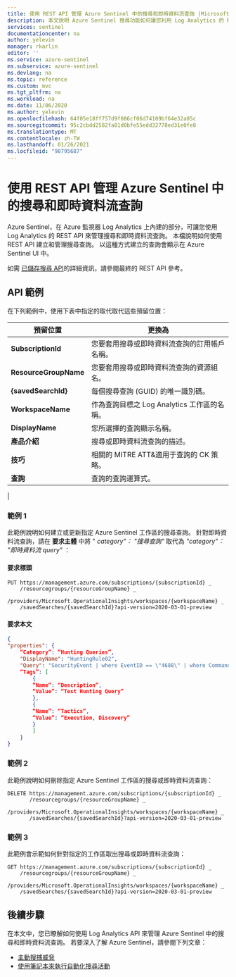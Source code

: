 ```yaml
---
title: 使用 REST API 管理 Azure Sentinel 中的搜尋和即時資料流查詢 |Microsoft Docs
description: 本文說明 Azure Sentinel 搜尋功能如何讓您利用 Log Analytics 的 REST API 來管理搜尋和即時資料流查詢。
services: sentinel
documentationcenter: na
author: yelevin
manager: rkarlin
editor: ''
ms.service: azure-sentinel
ms.subservice: azure-sentinel
ms.devlang: na
ms.topic: reference
ms.custom: mvc
ms.tgt_pltfrm: na
ms.workload: na
ms.date: 11/06/2020
ms.author: yelevin
ms.openlocfilehash: 64f05e18ff757d9f086cf06d74109bf64e32a05c
ms.sourcegitcommit: 95c2cbdd2582fa81d0bfe55edd32778ed31e0fe8
ms.translationtype: MT
ms.contentlocale: zh-TW
ms.lasthandoff: 01/26/2021
ms.locfileid: "98795687"
---
```

# <a name="manage-hunting-and-livestream-queries-in-azure-sentinel-using-rest-api"></a>使用 REST API 管理 Azure Sentinel 中的搜尋和即時資料流查詢

Azure Sentinel，在 Azure 監視器 Log Analytics 上內建的部分，可讓您使用 Log Analytics 的 REST API 來管理搜尋和即時資料流查詢。 本檔說明如何使用 REST API 建立和管理搜尋查詢。  以這種方式建立的查詢會顯示在 Azure Sentinel UI 中。

如需 [已儲存搜尋 API](/rest/api/loganalytics/savedsearches)的詳細資訊，請參閱最終的 REST API 參考。

## <a name="api-examples"></a>API 範例

在下列範例中，使用下表中指定的取代取代這些預留位置：

| 預留位置 | 更換為 |
|-|-|
| **SubscriptionId** | 您要套用搜尋或即時資料流查詢的訂用帳戶名稱。 |
| **ResourceGroupName** | 您要套用搜尋或即時資料流查詢的資源組名。 |
| **{savedSearchId}** | 每個搜尋查詢 (GUID) 的唯一識別碼。 |
| **WorkspaceName** | 作為查詢目標之 Log Analytics 工作區的名稱。 |
| **DisplayName** | 您所選擇的查詢顯示名稱。 |
| **產品介紹** | 搜尋或即時資料流查詢的描述。 |
| **技巧** | 相關的 MITRE ATT&適用于查詢的 CK 策略。 |
| **查詢** | 查詢的查詢運算式。 |
|  

### <a name="example-1"></a>範例 1

此範例說明如何建立或更新指定 Azure Sentinel 工作區的搜尋查詢。  針對即時資料流查詢，請在 **要求主體** 中將 " *category"： "搜尋查詢"* 取代為 *"category"： "即時資料流 query"* ： 

#### <a name="request-header"></a>要求標頭

```http
PUT https://management.azure.com/subscriptions/{subscriptionId} _
    /resourcegroups/{resourceGroupName} _
    /providers/Microsoft.OperationalInsights/workspaces/{workspaceName} _
    /savedSearches/{savedSearchId}?api-version=2020-03-01-preview
```

#### <a name="request-body"></a>要求本文

```json
{
"properties": {
    “Category”: “Hunting Queries”,
    "DisplayName": "HuntingRule02",
    "Query": "SecurityEvent | where EventID == \"4688\" | where CommandLine contains \"-noni -ep bypass $\"",
    “Tags”: [
        { 
        “Name”: “Description”,
        “Value”: “Test Hunting Query”
        },
        { 
        “Name”: “Tactics”,
        “Value”: “Execution, Discovery”
        }
        ]        
    }
}
```

### <a name="example-2"></a>範例 2

此範例說明如何刪除指定 Azure Sentinel 工作區的搜尋或即時資料流查詢：

```http
DELETE https://management.azure.com/subscriptions/{subscriptionId} _
       /resourcegroups/{resourceGroupName} _
       /providers/Microsoft.OperationalInsights/workspaces/{workspaceName} _
       /savedSearches/{savedSearchId}?api-version=2020-03-01-preview
```

### <a name="example-3"></a>範例 3

此範例會示範如何針對指定的工作區取出搜尋或即時資料流查詢：

```http
GET https://management.azure.com/subscriptions/{subscriptionId} _
    /resourcegroups/{resourceGroupName} _
    /providers/Microsoft.OperationalInsights/workspaces/{workspaceName} _
    /savedSearches/{savedSearchId}?api-version=2020-03-01-preview
```

## <a name="next-steps"></a>後續步驟

在本文中，您已瞭解如何使用 Log Analytics API 來管理 Azure Sentinel 中的搜尋和即時資料流查詢。 若要深入了解 Azure Sentinel，請參閱下列文章：

- [主動搜捕威脅](hunting.md)
- [使用筆記本來執行自動化搜尋活動](notebooks.md)